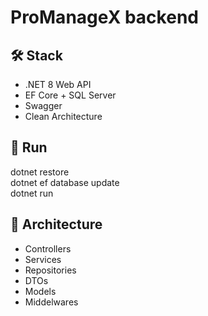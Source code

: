 # ProManageX backend

## 🛠 Stack
- .NET 8 Web API
- EF Core + SQL Server
- Swagger
- Clean Architecture

## 🚀 Run
dotnet restore  
dotnet ef database update  
dotnet run  

## 📁 Architecture
- Controllers
- Services
- Repositories
- DTOs
- Models
- Middelwares
